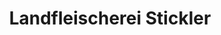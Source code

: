 ---
title: "Landfleischerei Stickler"
url: /grafenbach-st-valentin/landfleischerei-stickler/
shop: Metzgerei
---
